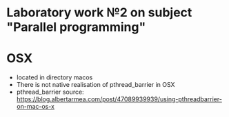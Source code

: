 # Laboratory work №2 on subject "Parallel programming"

# OSX
* located in directory macos
* There is not native realisation of pthread_barrier in OSX
* pthread_barrier source: https://blog.albertarmea.com/post/47089939939/using-pthreadbarrier-on-mac-os-x
